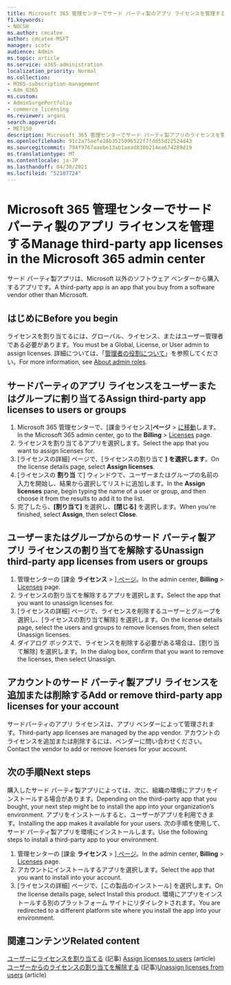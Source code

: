 ```yaml
---
title: Microsoft 365 管理センターでサード パーティ製のアプリ ライセンスを管理する
f1.keywords:
- NOCSH
ms.author: cmcatee
author: cmcatee-MSFT
manager: scotv
audience: Admin
ms.topic: article
ms.service: o365-administration
localization_priority: Normal
ms.collection:
- M365-subscription-management
- Adm_O365
ms.custom:
- AdminSurgePortfolio
- commerce_licensing
ms.reviewer: argani
search.appverid:
- MET150
description: Microsoft 365 管理センターでサード パーティ製アプリのライセンスを管理する方法について説明します。
ms.openlocfilehash: 91c2a75aefe28b3525996522f7fdd55d22524d43
ms.sourcegitcommit: 794f9767aaebe13ab1aead830b214ea674289d19
ms.translationtype: MT
ms.contentlocale: ja-JP
ms.lasthandoff: 04/30/2021
ms.locfileid: "52107724"
---
```

# <a name="manage-third-party-app-licenses-in-the-microsoft-365-admin-center"></a><span data-ttu-id="2d8b3-103">Microsoft 365 管理センターでサード パーティ製のアプリ ライセンスを管理する</span><span class="sxs-lookup"><span data-stu-id="2d8b3-103">Manage third-party app licenses in the Microsoft 365 admin center</span></span>

<span data-ttu-id="2d8b3-104">サード パーティ製アプリは、Microsoft 以外のソフトウェア ベンダーから購入するアプリです。</span><span class="sxs-lookup"><span data-stu-id="2d8b3-104">A third-party app is an app that you buy from a software vendor other than Microsoft.</span></span>

## <a name="before-you-begin"></a><span data-ttu-id="2d8b3-105">はじめに</span><span class="sxs-lookup"><span data-stu-id="2d8b3-105">Before you begin</span></span>

<span data-ttu-id="2d8b3-106">ライセンスを割り当てるには、グローバル、ライセンス、またはユーザー管理者である必要があります。</span><span class="sxs-lookup"><span data-stu-id="2d8b3-106">You must be a Global, License, or User admin to assign licenses.</span></span> <span data-ttu-id="2d8b3-107">詳細については、「[管理者の役割について](../../admin/add-users/about-admin-roles.md)」を参照してください。</span><span class="sxs-lookup"><span data-stu-id="2d8b3-107">For more information, see [About admin roles](../../admin/add-users/about-admin-roles.md).</span></span>

## <a name="assign-third-party-app-licenses-to-users-or-groups"></a><span data-ttu-id="2d8b3-108">サードパーティのアプリ ライセンスをユーザーまたはグループに割り当てる</span><span class="sxs-lookup"><span data-stu-id="2d8b3-108">Assign third-party app licenses to users or groups</span></span>

1. <span data-ttu-id="2d8b3-109">Microsoft 365 管理センターで、[課金ライセンス]**ページ**  >  <a href="https://go.microsoft.com/fwlink/p/?linkid=842264" target="_blank">に移動</a>します。</span><span class="sxs-lookup"><span data-stu-id="2d8b3-109">In the Microsoft 365 admin center, go to the **Billing** > <a href="https://go.microsoft.com/fwlink/p/?linkid=842264" target="_blank">Licenses</a> page.</span></span>
2. <span data-ttu-id="2d8b3-110">ライセンスを割り当てるアプリを選択します。</span><span class="sxs-lookup"><span data-stu-id="2d8b3-110">Select the app that you want to assign licenses for.</span></span>
3. <span data-ttu-id="2d8b3-111">[ライセンスの詳細] ページで、[ライセンスの割り当て **] を選択します**。</span><span class="sxs-lookup"><span data-stu-id="2d8b3-111">On the license details page, select **Assign licenses**.</span></span>
4. <span data-ttu-id="2d8b3-112">[ライセンスの **割り当** て] ウィンドウで、ユーザーまたはグループの名前の入力を開始し、結果から選択してリストに追加します。</span><span class="sxs-lookup"><span data-stu-id="2d8b3-112">In the **Assign licenses** pane, begin typing the name of a user or group, and then choose it from the results to add it to the list.</span></span>
5. <span data-ttu-id="2d8b3-113">完了したら、**[割り当て]** を選択し、**[閉じる]** を選択します。</span><span class="sxs-lookup"><span data-stu-id="2d8b3-113">When you're finished, select **Assign**, then select **Close**.</span></span>

## <a name="unassign-third-party-app-licenses-from-users-or-groups"></a><span data-ttu-id="2d8b3-114">ユーザーまたはグループからのサード パーティ製アプリ ライセンスの割り当てを解除する</span><span class="sxs-lookup"><span data-stu-id="2d8b3-114">Unassign third-party app licenses from users or groups</span></span>

1. <span data-ttu-id="2d8b3-115">管理センターの [課金 **ライセンス**  >  <a href="https://go.microsoft.com/fwlink/p/?linkid=842264" target="_blank">] ページ</a>。</span><span class="sxs-lookup"><span data-stu-id="2d8b3-115">In the admin center, **Billing** > <a href="https://go.microsoft.com/fwlink/p/?linkid=842264" target="_blank">Licenses</a> page.</span></span>
2. <span data-ttu-id="2d8b3-116">ライセンスの割り当てを解除するアプリを選択します。</span><span class="sxs-lookup"><span data-stu-id="2d8b3-116">Select the app that you want to unassign licenses for.</span></span>
3. <span data-ttu-id="2d8b3-117">[ライセンスの詳細] ページで、ライセンスを削除するユーザーとグループを選択し、[ライセンスの割り当て解除] を選択します。</span><span class="sxs-lookup"><span data-stu-id="2d8b3-117">On the license details page, select the users and groups to remove licenses from, then select Unassign licenses.</span></span>
4. <span data-ttu-id="2d8b3-118">ダイアログ ボックスで、ライセンスを削除する必要がある場合は、[割り当て解除] を選択します。</span><span class="sxs-lookup"><span data-stu-id="2d8b3-118">In the dialog box, confirm that you want to remove the licenses, then select Unassign.</span></span>

## <a name="add-or-remove-third-party-app-licenses-for-your-account"></a><span data-ttu-id="2d8b3-119">アカウントのサード パーティ製アプリ ライセンスを追加または削除する</span><span class="sxs-lookup"><span data-stu-id="2d8b3-119">Add or remove third-party app licenses for your account</span></span>

<span data-ttu-id="2d8b3-120">サードパーティのアプリ ライセンスは、アプリ ベンダーによって管理されます。</span><span class="sxs-lookup"><span data-stu-id="2d8b3-120">Third-party app licenses are managed by the app vendor.</span></span> <span data-ttu-id="2d8b3-121">アカウントのライセンスを追加または削除するには、ベンダーに問い合わせください。</span><span class="sxs-lookup"><span data-stu-id="2d8b3-121">Contact the vendor to add or remove licenses for your account.</span></span>

## <a name="next-steps"></a><span data-ttu-id="2d8b3-122">次の手順</span><span class="sxs-lookup"><span data-stu-id="2d8b3-122">Next steps</span></span>

<span data-ttu-id="2d8b3-123">購入したサード パーティ製アプリによっては、次に、組織の環境にアプリをインストールする場合があります。</span><span class="sxs-lookup"><span data-stu-id="2d8b3-123">Depending on the third-party app that you bought, your next step might be to install the app into your organization’s environment.</span></span> <span data-ttu-id="2d8b3-124">アプリをインストールすると、ユーザーがアプリを利用できます。</span><span class="sxs-lookup"><span data-stu-id="2d8b3-124">Installing the app makes it available for your users.</span></span> <span data-ttu-id="2d8b3-125">次の手順を使用して、サード パーティ製アプリを環境にインストールします。</span><span class="sxs-lookup"><span data-stu-id="2d8b3-125">Use the following steps to install a third-party app to your environment.</span></span>

1. <span data-ttu-id="2d8b3-126">管理センターの [課金 **ライセンス**  >  <a href="https://go.microsoft.com/fwlink/p/?linkid=842264" target="_blank">] ページ</a>。</span><span class="sxs-lookup"><span data-stu-id="2d8b3-126">In the admin center, **Billing** > <a href="https://go.microsoft.com/fwlink/p/?linkid=842264" target="_blank">Licenses</a> page.</span></span>
2. <span data-ttu-id="2d8b3-127">アカウントにインストールするアプリを選択します。</span><span class="sxs-lookup"><span data-stu-id="2d8b3-127">Select the app that you want to install into your account.</span></span>
3. <span data-ttu-id="2d8b3-128">[ライセンスの詳細] ページで、[この製品のインストール] を選択します。</span><span class="sxs-lookup"><span data-stu-id="2d8b3-128">On the license details page, select Install this product.</span></span> <span data-ttu-id="2d8b3-129">環境にアプリをインストールする別のプラットフォーム サイトにリダイレクトされます。</span><span class="sxs-lookup"><span data-stu-id="2d8b3-129">You are redirected to a different platform site where you install the app into your environment.</span></span>

## <a name="related-content"></a><span data-ttu-id="2d8b3-130">関連コンテンツ</span><span class="sxs-lookup"><span data-stu-id="2d8b3-130">Related content</span></span>

<span data-ttu-id="2d8b3-131">[ユーザーにライセンスを割り当てる](../../admin/manage/assign-licenses-to-users.md) (記事) </span><span class="sxs-lookup"><span data-stu-id="2d8b3-131">[Assign licenses to users](../../admin/manage/assign-licenses-to-users.md) (article) </span></span>\
<span data-ttu-id="2d8b3-132">[ユーザーからのライセンスの割り当てを解除する](../../admin/manage/remove-licenses-from-users.md) (記事)</span><span class="sxs-lookup"><span data-stu-id="2d8b3-132">[Unassign licenses from users](../../admin/manage/remove-licenses-from-users.md) (article)</span></span>